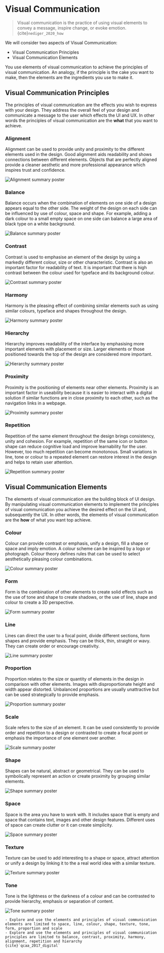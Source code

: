 # Visual Communication

> Visual communication is the practice of using visual elements to convey a message, inspire change, or evoke emotion. {cite}`nediger_2020_how`

We will consider two aspects of Visual Communication:

- Visual Communication Principles
- Visual Communication Elements

You use elements of visual communication to achieve the principles of visual communication.  An analogy, if the principle is the cake you want to make, then the elements are the ingredients you use to make it.

## Visual Communication Principles

The principles of visual communication are the effects you wish to express with your design. They address the overall feel of your design and communicate a message to the user which effects the UI and UX. In other words the principles of visual communication are the **what** that you want to achieve.

### Alignment

Alignment can be used to provide unity and proximity to the different elements used in the design. Good alignment aids readability and shows connections between different elements. Objects that are perfectly aligned provide a cleaner aesthetic and more professional appearance which inspires trust and confidence.

![Alignment summary poster](assets/vcp_alignment.png)

### Balance

Balance occurs when the combination of elements on one side of a design appears equal to the other side. The weight of the design on each side can be influenced by use of colour, space and shape. For example, adding a dark colour to a small empty space on one side can balance a large area of black type on a white background.

![Balance summary poster](assets/vcp_balance.png)

### Contrast

Contrast is used to emphasise an element of the design by using a markedly different colour, size or other characteristic. Contrast is also an important factor for readability of text. It is important that there is high contrast between the colour used for typeface and its background colour.

![Contrast summary poster](assets/vcp_contrast.png)

### Harmony

Harmony is the pleasing effect of combining similar elements such as using similar colours, typeface and shapes throughout the design.

![Harmony summary poster](assets/vcp_harmony.png)

### Hierarchy

Hierarchy improves readability of the interface by emphasising more important elements with placement or size. Larger elements or those positioned towards the top of the design are considered more important.

![Hierarchy summary poster](assets/vcp_hierarchy.png)

### Proximity

Proximity is the positioning of elements near other elements. Proximity is an important factor in useability because it is easier to interact with a digital solution if similar functions are in close proximity to each other, such as the navigation links in a webpage.

![Proximity summary poster](assets/vcp_proximity.png)

### Repetition

Repetition of the same element throughout the design brings consistency, unity and cohesion. For example, repetition of the same icon or button shape can reduce cognitive load and improve learnability for the user. However, too much repetition can become monotonous. Small variations in line, tone or colour to a repeated element can restore interest in the design and helps to retain user attention.

![Repetition summary poster](assets/vcp_repetition.png)

## Visual Communication Elements

The elements of visual communication are the building block of UI design. By manipulating visual communication elements to implement the principles of visual communication you achieve the desired effect on the UI and, subsequently the UX. In other words, the elements of visual communication are the **how** of what you want top achieve.

### Colour

Colour can provide contrast or emphasis, unify a design, fill a shape or space and imply emotion. A colour scheme can be inspired by a logo or photograph. Colour theory defines rules that can be used to select aesthetically pleasing colour combinations.

![Colour summary poster](assets/vce_colour.png)

### Form

Form is the combination of other elements to create solid effects such as the use of tone and shape to create shadows, or the use of line, shape and colour to create a 3D perspective.

![Form summary poster](assets/vce_form.png)

### Line

Lines can direct the user to a focal point, divide different sections, form shapes and provide emphasis. They can be thick, thin, straight or wavy. They can create order or encourage creativity.

![Line summary poster](assets/vce_line.png)

### Proportion

Proportion relates to the size or quantity of elements in the design in comparison with other elements. Images with disproportionate height and width appear distorted. Unbalanced proportions are usually unattractive but can be used strategically to provide emphasis.

![Proportion summary poster](assets/vce_proportion.png)

### Scale

Scale refers to the size of an element. It can be used consistently to provide order and repetition to a design or contrasted to create a focal point or emphasis the importance of one element over another.

![Scale summary poster](assets/vce_scale.png)

### Shape

Shapes can be natural, abstract or geometrical. They can be used to symbolically represent an action or create proximity by grouping similar elements.

![Shape summary poster](assets/vce_shape.png)

### Space

Space is the area you have to work with. It includes space that is empty and space that contains text, images and other design features. Different uses of space can create clutter or it can create simplicity.

![Space summary poster](assets/vce_space.png)

### Texture

Texture can be used to add interesting to a shape or space, attract attention or unify a design by linking it to the a real world idea with a similar texture.

![Texture summary poster](assets/vce_texture.png)

### Tone

Tone is the lightness or the darkness of a colour and can be contrasted to provide hierarchy, emphasis or separation of content.

![Tone summary poster](assets/vce_tone.png)


```{admonition} Unit 2 subject matter covered:
- Explore and use the elements and principles of visual communication elements are limited to space, line, colour, shape, texture, tone, form, proportion and scale
- Explore and use the elements and principles of visual communication principles are limited to balance, contrast, proximity, harmony, alignment, repetition and hierarchy
{cite}`qcaa_2017_digital`
```